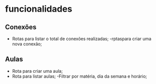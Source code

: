 # funcionalidades

## Conexões

- Rotas para listar o total de conexões realizadas;
-rptaspara criar uma nova conexão;

## Aulas

- Rota para criar uma aula;
- Rota para listar aulas;
 -Filtrar por matéria, dia da semana e horário;

